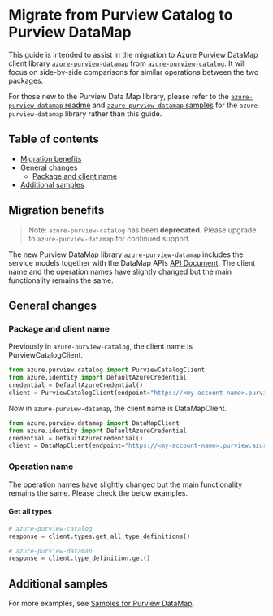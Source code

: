 # Migrate from Purview Catalog to Purview DataMap

This guide is intended to assist in the migration to Azure Purview DataMap client library [`azure-purview-datamap`](https://pypi.org/project/azure-purview-datamap/) from [`azure-purview-catalog`](https://pypi.org/project/azure-purview-catalog/). It will focus on side-by-side comparisons for similar operations between the two packages.

For those new to the Purview Data Map library, please refer to the [`azure-purview-datamap` readme](https://github.com/Azure/azure-sdk-for-python/blob/main/sdk/purview/azure-purview-datamap/README.md) and [`azure-purview-datamap` samples](https://github.com/Azure/azure-sdk-for-python/tree/main/sdk/purview/azure-purview-datamap/samples) for the `azure-purview-datamap` library rather than this guide.

## Table of contents

- [Migration benefits](#migration-benefits)
- [General changes](#general-changes)
  - [Package and client name](#package-and-client-name)
- [Additional samples](#additional-samples)

## Migration benefits

> Note: `azure-purview-catalog` has been <b>deprecated</b>. Please upgrade to `azure-purview-datamap` for continued support.


The new Purview DataMap library `azure-purview-datamap` includes the service models together with the DataMap APIs [API Document](https://learn.microsoft.com/rest/api/purview/datamapdataplane/operation-groups). The client name and the operation names have slightly changed but the main functionality remains the same.

## General changes

### Package and client name

Previously in `azure-purview-catalog`, the client name is PurviewCatalogClient.

```python
from azure.purview.catalog import PurviewCatalogClient
from azure.identity import DefaultAzureCredential
credential = DefaultAzureCredential()
client = PurviewCatalogClient(endpoint="https://<my-account-name>.purview.azure.com", credential=credential)
```

Now in `azure-purview-datamap`, the client name is DataMapClient.

```python
from azure.purview.datamap import DataMapClient
from azure.identity import DefaultAzureCredential
credential = DefaultAzureCredential()
client = DataMapClient(endpoint="https://<my-account-name>.purview.azure.com", credential=credential)
```

### Operation name

The operation names have slightly changed but the main functionality remains the same. Please check the below examples.

#### Get all types
```python
# azure-purview-catalog
response = client.types.get_all_type_definitions()

# azure-purview-datamap
response = client.type_definition.get()
```

## Additional samples

For more examples, see [Samples for Purview DataMap](https://github.com/Azure/azure-sdk-for-python/tree/main/sdk/purview/azure-purview-datamap#examples).